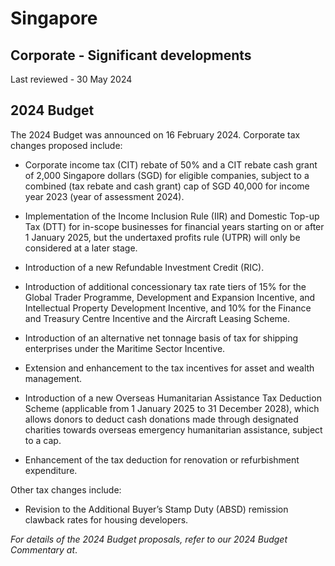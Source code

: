 # Singapore
## Corporate - Significant developments
Last reviewed - 30 May 2024
## 2024 Budget
The 2024 Budget was announced on 16 February 2024.
Corporate tax changes proposed include:
  * Corporate income tax (CIT) rebate of 50% and a CIT rebate cash grant of 2,000 Singapore dollars (SGD) for eligible companies, subject to a combined (tax rebate and cash grant) cap of SGD 40,000 for income year 2023 (year of assessment 2024).


  * Implementation of the Income Inclusion Rule (IIR) and Domestic Top-up Tax (DTT) for in-scope businesses for financial years starting on or after 1 January 2025, but the undertaxed profits rule (UTPR) will only be considered at a later stage.


  * Introduction of a new Refundable Investment Credit (RIC).
  * Introduction of additional concessionary tax rate tiers of 15% for the Global Trader Programme, Development and Expansion Incentive, and Intellectual Property Development Incentive, and 10% for the Finance and Treasury Centre Incentive and the Aircraft Leasing Scheme.
  * Introduction of an alternative net tonnage basis of tax for shipping enterprises under the Maritime Sector Incentive.
  * Extension and enhancement to the tax incentives for asset and wealth management.
  * Introduction of a new Overseas Humanitarian Assistance Tax Deduction Scheme (applicable from 1 January 2025 to 31 December 2028), which allows donors to deduct cash donations made through designated charities towards overseas emergency humanitarian assistance, subject to a cap.


  * Enhancement of the tax deduction for renovation or refurbishment expenditure.


Other tax changes include:
  * Revision to the Additional Buyer’s Stamp Duty (ABSD) remission clawback rates for housing developers.


_For details of the 2024 Budget proposals, refer to our 2024 Budget Commentary at_.
